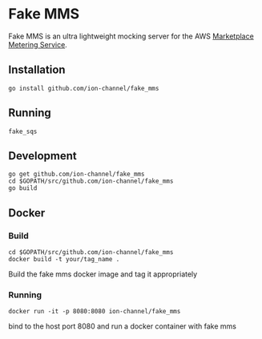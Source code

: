 # Fake MMS

Fake MMS is an ultra lightweight mocking server for the AWS [Marketplace Metering
Service](https://docs.aws.amazon.com/marketplacemetering/latest/APIReference/Welcome.html).


## Installation

```
go install github.com/ion-channel/fake_mms
```

## Running

```
fake_sqs
```

## Development

```
go get github.com/ion-channel/fake_mms
cd $GOPATH/src/github.com/ion-channel/fake_mms
go build
```

## Docker

### Build

```
cd $GOPATH/src/github.com/ion-channel/fake_mms
docker build -t your/tag_name .
```

Build the fake mms docker image and tag it appropriately

### Running

```
docker run -it -p 8080:8080 ion-channel/fake_mms
```

bind to the host port 8080 and run a docker container
with fake mms
